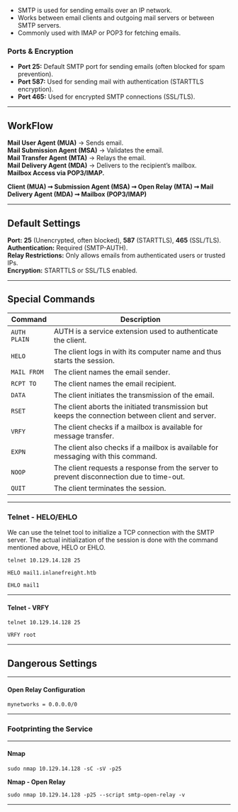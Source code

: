 - SMTP is used for sending emails over an IP network.
- Works between email clients and outgoing mail servers or between SMTP servers.
- Commonly used with IMAP or POP3 for fetching emails.

### Ports & Encryption

- **Port 25:** Default SMTP port for sending emails (often blocked for spam prevention).
- **Port 587:** Used for sending mail with authentication (STARTTLS encryption).
- **Port 465:** Used for encrypted SMTP connections (SSL/TLS).

* * *

## WorkFlow

**Mail User Agent (MUA)** → Sends email.  
**Mail Submission Agent (MSA)** → Validates the email.  
**Mail Transfer Agent (MTA)** → Relays the email.  
**Mail Delivery Agent (MDA)** → Delivers to the recipient’s mailbox.  
**Mailbox Access via POP3/IMAP.**

**Client (MUA) ➞ Submission Agent (MSA) ➞ Open Relay (MTA) ➞ Mail Delivery Agent (MDA) ➞ Mailbox (POP3/IMAP)**

* * *

## Default Settings

**Port:** **25** (Unencrypted, often blocked), **587** (STARTTLS), **465** (SSL/TLS).  
**Authentication:** Required (SMTP-AUTH).  
**Relay Restrictions:** Only allows emails from authenticated users or trusted IPs.  
**Encryption:** STARTTLS or SSL/TLS enabled.

* * *

## Special Commands

| **Command** | **Description** |
| --- | --- |
| `AUTH PLAIN` | AUTH is a service extension used to authenticate the client. |
| `HELO` | The client logs in with its computer name and thus starts the session. |
| `MAIL FROM` | The client names the email sender. |
| `RCPT TO` | The client names the email recipient. |
| `DATA` | The client initiates the transmission of the email. |
| `RSET` | The client aborts the initiated transmission but keeps the connection between client and server. |
| `VRFY` | The client checks if a mailbox is available for message transfer. |
| `EXPN` | The client also checks if a mailbox is available for messaging with this command. |
| `NOOP` | The client requests a response from the server to prevent disconnection due to time-out. |
| `QUIT` | The client terminates the session. |

* * *

### Telnet - HELO/EHLO

We can use the telnet tool to initialize a TCP connection with the SMTP server. The actual initialization of the session is done with the command mentioned above, HELO or EHLO.

`telnet 10.129.14.128 25`

`HELO mail1.inlanefreight.htb`

`EHLO mail1`

* * *

#### Telnet - VRFY

`telnet 10.129.14.128 25`

`VRFY root`

* * *

## Dangerous Settings

* * *

#### Open Relay Configuration

`mynetworks = 0.0.0.0/0`

* * *

### Footprinting the Service

* * *

#### Nmap

`sudo nmap 10.129.14.128 -sC -sV -p25`

**Nmap - Open Relay**

`sudo nmap 10.129.14.128 -p25 --script smtp-open-relay -v`

* * *

&nbsp;